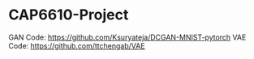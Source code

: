 # CAP6610-Project

GAN Code: https://github.com/Ksuryateja/DCGAN-MNIST-pytorch
VAE Code: https://github.com/ttchengab/VAE
